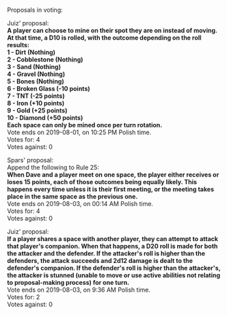 Proposals in voting:  

Juiz' proposal:  
**A player can choose to mine on their spot they are on instead of moving. At that time, a D10 is rolled, with the outcome depending on the roll results:  
1 - Dirt (Nothing)  
2 - Cobblestone (Nothing)  
3 - Sand (Nothing)  
4 - Gravel (Nothing)  
5 - Bones (Nothing)  
6 - Broken Glass (-10 points)  
7 - TNT (-25 points)  
8 - Iron (+10 points)  
9 - Gold (+25 points)  
10 - Diamond (+50 points)  
Each space can only be mined once per turn rotation.**  
Vote ends on 2019-08-01, on 10:25 PM Polish time.  
Votes for: 4  
Votes against: 0  

Spars' proposal:  
Append the following to Rule 25:  
**When Dave and a player meet on one space, the player either receives or loses 15 points, each of those outcomes being equally likely. This happens every time unless it is their first meeting, or the meeting takes place in the same space as the previous one.**  
Vote ends on 2019-08-03, on 00:14 AM Polish time.  
Votes for: 4  
Votes against: 0  

Juiz' proposal:  
**If a player shares a space with another player, they can attempt to attack that player's companion. When that happens, a D20 roll is made for both the attacker and the defender. If the attacker's roll is higher than the defenders, the attack succeeds and 2d12 damage is dealt to the defender's companion. If the defender's roll is higher than the attacker's, the attacker is stunned (unable to move or use active abilities not relating to proposal-making process) for one turn.**  
Vote ends on 2019-08-03, on 9:36 AM Polish time.  
Votes for: 2  
Votes against: 0  
